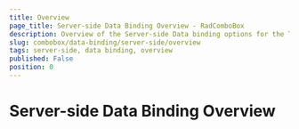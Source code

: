 ```yaml
---
title: Overview
page_title: Server-side Data Binding Overview - RadComboBox
description: Overview of the Server-side Data binding options for the Telerik WebForms Combobox.
slug: combobox/data-binding/server-side/overview
tags: server-side, data binding, overview
published: False
position: 0
---
```


# Server-side Data Binding Overview
